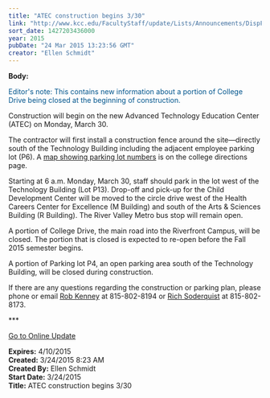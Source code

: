 ```yaml
---
title: "ATEC construction begins 3/30"
link: "http://www.kcc.edu/FacultyStaff/update/Lists/Announcements/DispForm.aspx?ID=1863"
sort_date: 1427203436000
year: 2015
pubDate: "24 Mar 2015 13:23:56 GMT"
creator: "Ellen Schmidt"
---
```


<div><b>Body:</b> <div class="ExternalClass66A45541C23B427A85A68BB1D50AD463"><p style="color:#00558d">​Editor's note: This contains new information about a portion of College Drive being closed at the beginning of construction.</p>
<p>Construction will begin on the new Advanced Technology Education Center (ATEC) on Monday, March 30.</p>
<p>The contractor will first install a construction fence around the site—directly south of the Technology Building including the adjacent employee parking lot (P6). A <a href="/Community/Collegeinfo/Documents/Riverfront-map.pdf">map showing parking lot numbers</a> is on the college directions page.</p>
<p>Starting at 6 a.m. Monday, March 30, staff should park in the lot west of the Technology Building (Lot P13). Drop-off and pick-up for the Child Development Center will be moved to the circle drive west of the Health Careers Center for Excellence (M Building) and south of the Arts &amp; Sciences Building (R Building). The River Valley Metro bus stop will remain open. </p>
<p>A portion of College Drive, the main road into the Riverfront Campus, will be closed. The portion that is closed is expected to re-open before the Fall 2015 semester begins.</p>
<p>A portion of Parking lot P4, an open parking area south of the Technology Building, will be closed during construction.</p>
<p>If there are any questions regarding the construction or parking plan, please phone or email <a href="mailto:rkenney@kcc.edu">Rob Kenney</a> at 815-802-8194 or <a href="mailto:rsoderquist@kcc.edu">Rich Soderquist</a> at 815-802-8173.<br /></p>
<p>***</p>
<p><a href="/update">Go to Online Update</a></p></div></div>
<div><b>Expires:</b> 4/10/2015</div>
<div><b>Created:</b> 3/24/2015 8:23 AM</div>
<div><b>Created By:</b> Ellen Schmidt</div>
<div><b>Start Date:</b> 3/24/2015</div>
<div><b>Title:</b> ATEC construction begins 3/30</div>

